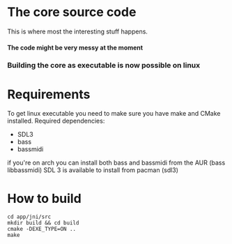 # The core source code
This is where most the interesting stuff happens.

#### The code might be very messy at the moment

### Building the core as executable is now possible on linux

# Requirements
To get linux executable you need to make sure you have make and CMake installed.
Required dependencies:
- SDL3
- bass
- bassmidi

if you're on arch you can install both bass and bassmidi from the AUR (bass libbassmidi)
SDL 3 is available to install from pacman (sdl3)

# How to build
```
cd app/jni/src
mkdir build && cd build
cmake -DEXE_TYPE=ON ..
make
```